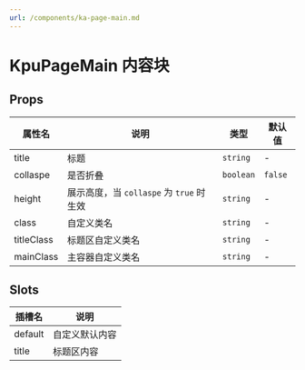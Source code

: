 ```yaml
---
url: /components/ka-page-main.md
---
```

# KpuPageMain 内容块

## Props

| 属性名     | 说明                                     | 类型      | 默认值  |
| ---------- | ---------------------------------------- | --------- | ------- |
| title      | 标题                                     | `string`  | -       |
| collaspe   | 是否折叠                                 | `boolean` | `false` |
| height     | 展示高度，当 `collaspe` 为 `true` 时生效 | `string`  | -       |
| class      | 自定义类名                               | `string`  | -       |
| titleClass | 标题区自定义类名                         | `string`  | -       |
| mainClass  | 主容器自定义类名                         | `string`  | -       |

## Slots

| 插槽名  | 说明           |
| ------- | -------------- |
| default | 自定义默认内容 |
| title   | 标题区内容     |
